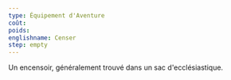```yaml
---
type: Équipement d'Aventure
coût:
poids:
englishname: Censer
step: empty
---
```

Un encensoir, généralement trouvé dans un sac d'ecclésiastique.